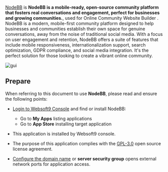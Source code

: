[NodeBB](https://nodebb.org/) is **NodeBB is a mobile-ready, open-source community platform that fosters real conversations and engagement, perfect for businesses and growing communities.**, used for Online Community Website Builder . NodeBB is a modern, mobile-first community platform designed to help businesses and communities establish their own space for genuine conversations, away from the noise of traditional social media. With a focus on user engagement and retention, NodeBB offers a suite of features that include mobile responsiveness, internationalization support, search optimization, GDPR compliance, and social media integration. It's the perfect solution for those looking to create a vibrant online community.


![gui](https://libs.websoft9.com/Websoft9/DocsPicture/zh/nodebb/nodebb-gui-websoft9.png)


## Prepare

When referring to this document to use **NodeBB**, please read and ensure the following points:

- [Login to Websoft9 Console](./login-console) and find or install NodeBB:
  - Go to **My Apps** listing applications 
  - Go to **App Store** installing target application

- This application is installed by Websoft9 console.


- The purpose of this application complies with the [GPL-3.0](https://opensource.org/licenses/GPL-3.0) open source license agreement.


- [Configure the domain name](./domain-set) or **server security group** opens external network ports for application access.